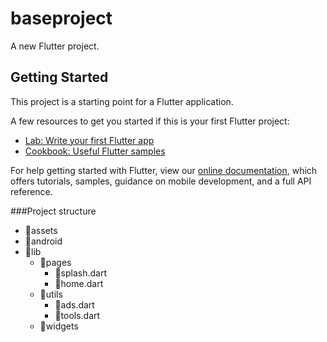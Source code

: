 # baseproject

A new Flutter project.

## Getting Started

This project is a starting point for a Flutter application.

A few resources to get you started if this is your first Flutter project:

- [Lab: Write your first Flutter app](https://flutter.dev/docs/get-started/codelab)
- [Cookbook: Useful Flutter samples](https://flutter.dev/docs/cookbook)

For help getting started with Flutter, view our
[online documentation](https://flutter.dev/docs), which offers tutorials,
samples, guidance on mobile development, and a full API reference.

###Project structure
                
+ 📁assets
+ 📁android
+ 📁lib
    + 📂pages
		+ 📄splash.dart
		+ 📄home.dart
    + 📂utils
		+ 📄ads.dart
		+ 📄tools.dart
    + 📂widgets